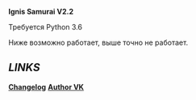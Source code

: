 **Ignis Samurai V2.2**

Требуется Python 3.6

Ниже возможно работает, выше точно не работает.


***LINKS***
-
**[Changelog](CHANGELOG.md)**
**[Author VK](https://vk.com/nix13)**